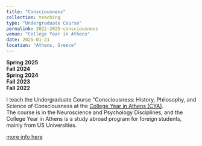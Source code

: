 ```yaml
---
title: "Consciousness"
collection: teaching
type: "Undergraduate Course"
permalink: 2022-2025-consciousness
venue: "College Year in Athens"
date: 2025-01-21
location: "Athens, Greece"
---
```


**Spring 2025**  
**Fall 2024**  
**Spring 2024**  
**Fall 2023**  
**Fall 2022** 

I teach the Undergraduate Course "Consciousness: History, Philosophy, and Science of Consciousness at the [College Year in Athens (CYA)](https://cyathens.org/).  
The course is in the Neuroscience and Psychology Disciplines, and the College Year in Athens is a study abroad program for foreign students, mainly from US Universities.

[more info here](https://cyathens.org/course/consciousness/)

 
